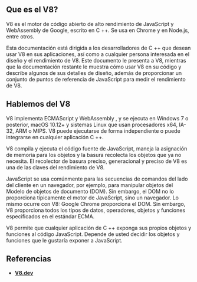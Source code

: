 ## Que es el V8?

V8 es el motor de código abierto de alto rendimiento de JavaScript y WebAssembly de Google, escrito en C ++. Se usa en Chrome y en Node.js, entre otros.

Esta documentación está dirigida a los desarrolladores de C ++ que desean usar V8 en sus aplicaciones, así como a cualquier persona interesada en el diseño y el rendimiento de V8. Este documento le presenta a V8, mientras que la documentación restante le muestra cómo usar V8 en su código y describe algunos de sus detalles de diseño, además de proporcionar un conjunto de puntos de referencia de JavaScript para medir el rendimiento de V8.

## Hablemos del V8

V8 implementa ECMAScript y WebAssembly , y se ejecuta en Windows 7 o posterior, macOS 10.12+ y sistemas Linux que usan procesadores x64, IA-32, ARM o MIPS. V8 puede ejecutarse de forma independiente o puede integrarse en cualquier aplicación C ++.

V8 compila y ejecuta el código fuente de JavaScript, maneja la asignación de memoria para los objetos y la basura recolecta los objetos que ya no necesita. El recolector de basura preciso, generacional y preciso de V8 es una de las claves del rendimiento de V8.

JavaScript se usa comúnmente para las secuencias de comandos del lado del cliente en un navegador, por ejemplo, para manipular objetos del Modelo de objetos de documento (DOM). Sin embargo, el DOM no lo proporciona típicamente el motor de JavaScript, sino un navegador. Lo mismo ocurre con V8: Google Chrome proporciona el DOM. Sin embargo, V8 proporciona todos los tipos de datos, operadores, objetos y funciones especificados en el estándar ECMA.

V8 permite que cualquier aplicación de C ++ exponga sus propios objetos y funciones al código JavaScript. Depende de usted decidir los objetos y funciones que le gustaría exponer a JavaScript.


## Referencias

* [**V8.dev**](https://v8.dev/docs)
